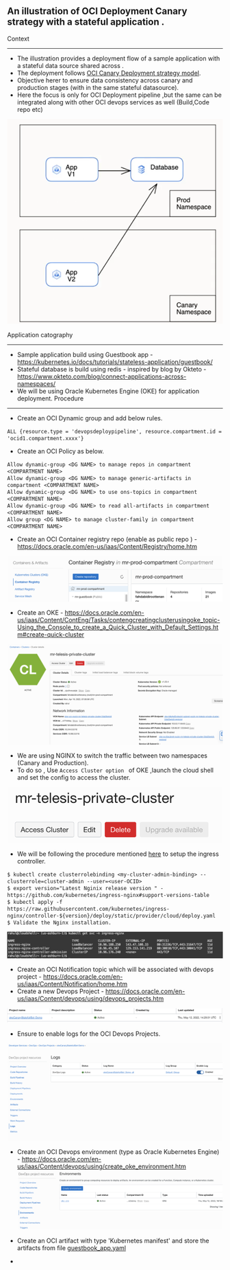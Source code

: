 An illustration of OCI Deployment Canary strategy with a stateful application .
---

Context

-------

- The illustration provides a deployment flow of a sample application with a stateful data source shared across .
- The deployment follows [OCI Canary Deployment strategy model](https://docs.oracle.com/en/solutions/plan-mad-strats-devops/understand-depoyment-architectures.html#GUID-1E607CF8-3446-476F-9372-355937F209ED).
- Objective herer to ensure data consistency across canary and production stages (with in the same stateful datasource).
- Here the focus is only for OCI Deployment pipeline ,but the same can be integrated along with other OCI devops services as well (Build,Code repo etc)

![](images/oci_context.png)

Application catography

---
- Sample application build using Guestbook app - https://kubernetes.io/docs/tutorials/stateless-application/guestbook/ 
- Stateful database is build using redis - inspired by blog by Okteto -  https://www.okteto.com/blog/connect-applications-across-namespaces/ 
- We will be using Oracle Kubernetes Engine (OKE) for application deployment.
Procedure

---

- Create an OCI Dynamic group and add below rules.

```
ALL {resource.type = 'devopsdeploypipeline', resource.compartment.id = 'ocid1.compartment.xxxx'}

```

- Create an OCI Policy as below.

```aidl
Allow dynamic-group <DG NAME> to manage repos in compartment <COMPARTMENT NAME>
Allow dynamic-group <DG NAME> to manage generic-artifacts in compartment <COMPARTMENT NAME>
Allow dynamic-group <DG NAME> to use ons-topics in compartment <COMPARTMENT NAME>
Allow dynamic-group <DG NAME> to read all-artifacts in compartment <COMPARTMENT NAME>
Allow group <DG NAME> to manage cluster-family in compartment <COMPARTMENT NAME>
```


- Create an OCI Container registry repo (enable as public repo ) - https://docs.oracle.com/en-us/iaas/Content/Registry/home.htm

![](images/oci_container_registr.png)

- Create an OKE - https://docs.oracle.com/en-us/iaas/Content/ContEng/Tasks/contengcreatingclusterusingoke_topic-Using_the_Console_to_create_a_Quick_Cluster_with_Default_Settings.htm#create-quick-cluster

![](images/oci_oke.png)

- We are using NGINX to switch the traffic between two namespaces (Canary and Production).
- To do so , Use ``Access Cluster option `` of OKE ,launch the cloud shell and set the config to access the cluster.

![](images/oci_oke_access_cluster.png)

- We will be following the procedure mentioned [here](https://docs.oracle.com/en-us/iaas/Content/ContEng/Tasks/contengsettingupingresscontroller.htm) to setup the ingress controller.

```aidl
$ kubectl create clusterrolebinding <my-cluster-admin-binding> --clusterrole=cluster-admin --user=<user-OCID>
$ export version="Latest Nginix release version " - https://github.com/kubernetes/ingress-nginx#support-versions-table
$ kubectl apply -f https://raw.githubusercontent.com/kubernetes/ingress-nginx/controller-${version}/deploy/static/provider/cloud/deploy.yaml
$ Validate the Nginx installation.
```

![](images/oci_nginx_validation.png)

- Create an OCI Notification topic which will be associated with devops project - https://docs.oracle.com/en-us/iaas/Content/Notification/home.htm
- Create a new Devops Project - https://docs.oracle.com/en-us/iaas/Content/devops/using/devops_projects.htm

![](images/oci_projecta.png)

- Ensure to enable logs for the OCI Devops Projects.

![](images/oci_devops_logs.png)


- Create an OCI Devops environment (type as Oracle Kubernetes Engine) - https://docs.oracle.com/en-us/iaas/Content/devops/using/create_oke_environment.htm
![](images/oci_devops_env.png)


- Create an OCI artifact with type 'Kubernetes manifest' and store the artifacts from file [guestbook_app.yaml](appConfig/guestbook_app.yml)
- 




